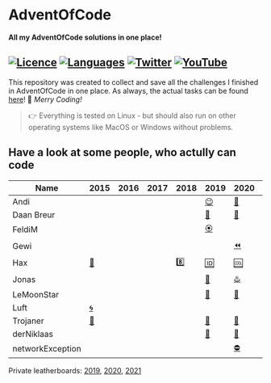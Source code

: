 # AdventOfCode
**All my AdventOfCode solutions in one place!**

[![Licence](https://img.shields.io/github/license/1Turtle/AdventOfCode?style=for-the-badge)](https://mit-license.org)
[![Languages](https://img.shields.io/github/languages/count/1Turtle/AdventOfCode?style=for-the-badge)](https://github.com/1Turtle/AdventOfCode/search?l=C%2B%2B)
[![Twitter](https://img.shields.io/twitter/follow/EinBaumeister?style=for-the-badge)](https://twitter.com/EinBaumeister)
[![YouTube](https://img.shields.io/youtube/channel/subscribers/UC9WAHABIJ8KjKPDyJxDbEzA?label=YT%20SUBSCRIBERS&style=for-the-badge)](https://www.youtube.com/channel/UC9WAHABIJ8KjKPDyJxDbEzA)
-
This repository was created to collect and save all the challenges I finished in AdventOfCode in one place.
As always, the actual tasks can be found [here](https://adventofcode.com/)! 🎄 _Merry Coding!_

> 👉 Everything is tested on Linux - but should also run on other operating systems like MacOS or Windows without problems. 

## Have a look at some people, who actully can code
| Name             | 2015                                                                                                             | 2016 | 2017 | 2018                                                                                                             | 2019                                                                                                             | 2020                                                                                                             | 2021                                                   |
|------------------|------------------------------------------------------------------------------------------------------------------|------|------|------------------------------------------------------------------------------------------------------------------|------------------------------------------------------------------------------------------------------------------|------------------------------------------------------------------------------------------------------------------|--------------------------------------------------------|
| Andi             |                                                                                                                  |      |      |                                                                                                                  | [😉](https://github.com/andi-makes/AdventOfCode2019)                                                              | [🤨](https://github.com/andi-makes/aoc2020)                                                                       | [🥰](https://github.com/andi-makes/aoc2021)             |
| Daan Breur       |                                                                                                                  |      |      |                                                                                                                  | [🗿](https://github.com/daanbreur/AdventofCode/tree/master/2019)                                                  | [🥨](https://github.com/daanbreur/AdventofCode/tree/master/2020)                                                  |                                                        |
| FeldiM           |                                                                                                                  |      |      |                                                                                                                  | [🏵️](https://github.com/feldim2425/AdventOfCode19)                                                                |                                                                                                                  |                                                        |
| Gewi             |                                                                                                                  |      |      |                                                                                                                  |                                                                                                                  | [⏪️](https://github.com/Gewi413/AdventOfCode/tree/2020)                                                                     | [▶️](https://github.com/Gewi413/AdventOfCode/tree/2021) |
| Hax              | [🔢](https://github.com/Schlauer-Hax/advent-of-code/tree/master/clients/java/src/main/java/com/hax/adventofcode/solutions/S15) |      |      | [8️⃣](https://github.com/Schlauer-Hax/advent-of-code/tree/master/clients/java/src/main/java/com/hax/adventofcode/solutions/S18) | [🆔](https://github.com/Schlauer-Hax/advent-of-code/tree/master/clients/java/src/main/java/com/hax/adventofcode/solutions/S19) | [🆒](https://github.com/Schlauer-Hax/advent-of-code/tree/master/clients/java/src/main/java/com/hax/adventofcode/solutions/S2090) |                                                        |
| Jonas            |                                                                                                                  |      |      |                                                                                                                  | [🍇](https://github.com/joblo2213/AdventOfCode2019)                                                               | [♨️](https://github.com/joblo2213/AdventOfCode2020)                                                               | [🕶️](https://github.com/joblo2213/AdventOfCode2021)  |
| LeMoonStar       |                                                                                                                  |      |      |                                                                                                                  | [🐧](https://github.com/LeMoonStar/AdventOfCode2019Solutions)                                                     | [🍬](https://github.com/LeMoonStar/AoC20)                                                                         | [😺](https://github.com/LeMoonStar/AoC21)               |
| Luft             | [🌀](https://github.com/luftkeks/AdventOfCode/tree/main/2015)                                                     |      |      |                                                                                                                  |                                                                                                                  |                                                                                                                  |                                                        |
| Trojaner         | [🐴](https://github.com/TrojanerHD/AdventofCode2015)                                                              |      |      |                                                                                                                  | [🐎](https://github.com/TrojanerHD/AdventofCode2019)                                                              | [🎠](https://github.com/TrojanerHD/AdventofCode2020)                                                              | [🦓](https://github.com/TrojanerHD/AdventofCode2021) |
| derNiklaas       |                                                                                                                  |      |      |                                                                                                                  | [🐑](https://github.com/derNiklaas/Advent-of-Code-2019)                                                           | [🦄](https://github.com/derNiklaas/AoC-2020)                                                                      | [🌈](https://github.com/derNiklaas/Advent-Of-Code-2021) |
| networkException |                                                                                                                  |      |      |                                                                                                                  |                                                                                                                  | [⛔️](https://github.com/networkException/AdventOfCode/tree/master/previous/2020)                                  |                                                        |


Private leatherboards: [2019](https://adventofcode.com/2019/leaderboard/private/view/670567 "Link to https://adventofcode.com/"), [2020](https://adventofcode.com/2020/leaderboard/private/view/670567 "Link to https://adventofcode.com/"), [2021](https://adventofcode.com/2021/leaderboard/private/view/670567 "Link to https://adventofcode.com/")
